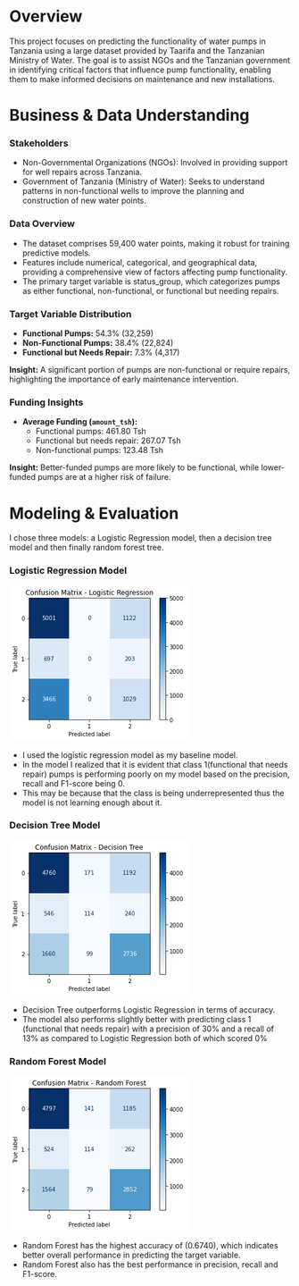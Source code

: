 # Overview
This project focuses on predicting the functionality of water pumps in Tanzania using a large dataset provided by Taarifa and the Tanzanian Ministry of Water. The goal is to assist NGOs and the Tanzanian government in identifying critical factors that influence pump functionality, enabling them to make informed decisions on maintenance and new installations.

# Business & Data Understanding
### Stakeholders
- Non-Governmental Organizations (NGOs): Involved in providing support for well repairs across Tanzania.
- Government of Tanzania (Ministry of Water): Seeks to understand patterns in non-functional wells to improve the planning and construction of new water points.

### Data Overview
- The dataset comprises 59,400 water points, making it robust for training predictive models.
- Features include numerical, categorical, and geographical data, providing a comprehensive view of factors affecting pump functionality.
- The primary target variable is status_group, which categorizes pumps as either functional, non-functional, or functional but needing repairs.

### Target Variable Distribution
   - **Functional Pumps:** 54.3% (32,259)
   - **Non-Functional Pumps:** 38.4% (22,824)
   - **Functional but Needs Repair:** 7.3% (4,317)

   **Insight:** A significant portion of pumps are non-functional or require repairs, highlighting the importance of early maintenance intervention.

### Funding Insights
   - **Average Funding (`amount_tsh`):**
     - Functional pumps: 461.80 Tsh
     - Functional but needs repair: 267.07 Tsh
     - Non-functional pumps: 123.48 Tsh

   **Insight:** Better-funded pumps are more likely to be functional, while lower-funded pumps are at a higher risk of failure.

# Modeling & Evaluation
I chose three models: a Logistic Regression model, then a decision tree model and then finally random forest tree.
### Logistic Regression Model
![Logistic Regression Model](image.png)
- I used the logistic regression model as my baseline model.
- In the model I realized that it is evident that class 1(functional that needs repair) pumps is performing poorly on my model based on the precision, recall and F1-score being 0.
- This may be because that the class is being underrepresented thus the model is not learning enough about it.

### Decision Tree Model
![Decision Tree Model](image-1.png)
- Decision Tree outperforms Logistic Regression in terms of accuracy.
- The model also performs slightly better with predicting class 1 (functional that needs repair) with a precision of 30% and a recall of 13% as compared to Logistic Regression both of which scored 0%

### Random Forest Model
![Random Forest Model](image-2.png)
- Random Forest has the highest accuracy of (0.6740), which indicates better overall performance in predicting the target variable.
- Random Forest also has the best performance in precision, recall and F1-score.






